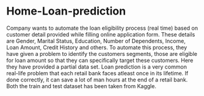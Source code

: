 # Home-Loan-prediction
Company wants to automate the loan eligibility process (real time) based on customer detail provided while filling online application form. These details are Gender, Marital Status, Education, Number of Dependents, Income, Loan Amount, Credit History and others. To automate this process, they have given a problem to identify the customers segments, those are eligible for loan amount so that they can specifically target these customers. Here they have provided a partial data set. Loan prediction is a very common real-life problem that each retail bank faces atleast once in its lifetime. If done correctly, it can save a lot of man hours at the end of a retail bank. Both the train and test dataset has been taken from Kaggle.
